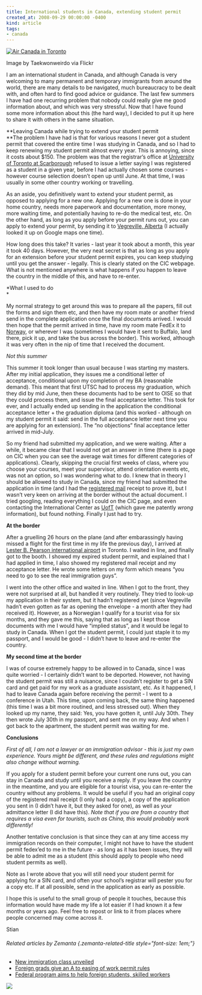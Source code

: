 ```yaml
---
title: International students in Canada, extending student permit
created_at: 2008-09-29 00:00:00 -0400
kind: article
tags:
- canada
---
```


[![Air Canada in
Toronto](http://farm3.static.flickr.com/2210/2491568864_98e61fd524_m.jpg "Air Canada in Toronto")](http://www.flickr.com/photos/92283658@N00/2491568864)

Image by Taekwonweirdo via Flickr

I am an international student in Canada, and although Canada is very
welcoming to many permanent and temporary immigrants from around the
world, there are many details to be navigated, much bureaucracy to be
dealt with, and often hard to find good advice or guidance. The last few
summers I have had one recurring problem that nobody could really give
me good information about, and which was very stressful. Now that I have
found some more information about this (the hard way), I decided to put
it up here to share it with others in the same situation.

**Leaving Canada while trying to extend your student permit\
**The problem I have had is that for various reasons I never got a
student permit that covered the entire time I was studying in Canada,
and so I had to keep renewing my student permit almost every year. This
is annoying, since it costs about \$150. The problem was that the
registrar’s office at [University of Toronto at
Scarborough](http://en.wikipedia.org/wiki/University_of_Toronto_Scarborough "University of Toronto Scarborough")
refused to issue a letter saying I was registered as a student in a
given year, before I had actually chosen some courses - however course
selection doesn’t open up until June. At that time, I was usually in
some other country working or travelling.

As an aside, you definitively want to extend your student permit, as
opposed to applying for a new one. Applying for a new one is done in
your home country, needs more paperwork and documentation, more money,
more waiting time, and potentially having to re-do the medical test,
etc. On the other hand, as long as you apply before your permit runs
out, you can apply to extend your permit, by sending it to [Vegreville,
Alberta](http://en.wikipedia.org/wiki/Vegreville%2C_Alberta "Vegreville, Alberta")
(I actually looked it up on Google maps one time).

How long does this take? It varies - last year it took about a month,
this year it took 40 days. However, the very neat secret is that as long
as you apply for an extension before your student permit expires, you
can keep studying until you get the answer - legally. This is clearly
stated on the CIC webpage. What is not mentioned anywhere is what
happens if you happen to leave the country in the middle of this, and
have to re-enter.

*What I used to do\
*

My normal strategy to get around this was to prepare all the papers,
fill out the forms and sign them etc, and then have my room mate or
another friend send in the complete application once the final documents
arrived. I would then hope that the permit arrived in time, have my room
mate FedEx it to [Norway](http://en.wikipedia.org/wiki/Norway "Norway"),
or wherever I was (sometimes I would have it sent to Buffalo, land
there, pick it up, and take the bus across the border). This worked,
although it was very often in the nip of time that I received the
document.

*Not this summer*

This summer it took longer than usual because I was starting my masters.
After my initial application, they issues me a conditional letter of
acceptance, conditional upon my completion of my BA (reasonable demand).
This meant that first UTSC had to process my graduation, which they did
by mid June, then these documents had to be sent to OISE so that they
could process them, and issue the final acceptance letter. This took for
ever, and I actually ended up sending in the application the conditional
acceptance letter + the graduation diploma (and this worked - although
on my student permit it said: send in the full acceptance letter next
time you are applying for an extension). The “no objections” final
acceptance letter arrived in mid-July.

So my friend had submitted my application, and we were waiting. After a
while, it became clear that I would not get an answer in time (there is
a page on CIC when you can see the average wait times for different
categories of applications). Clearly, skipping the crucial first weeks
of class, where you choose your courses, meet your supervisor, attend
orientation events etc, was not an option, so I was wondering what to
do. I knew that in theory I should be allowed to study in Canada, since
my friend had submitted the application in time (and I had the
[registered
mail](http://en.wikipedia.org/wiki/Registered_mail "Registered mail")
receipt to prove it), but I wasn’t very keen on arriving at the border
without the actual document. I tried googling, reading everything I
could on the CIC page, and even contacting the International Center as
[UofT](http://en.wikipedia.org/wiki/University_of_Toronto "University of Toronto")
(which gave me patently *wrong* information), but found nothing. Finally
I just had to try.

**At the border**

After a gruelling 26 hours on the plane (and after embarassingly having
missed a flight for the first time in my life the previous day), I
arrived at [Lester B. Pearson international
airport](http://maps.google.com/maps?ll=43.6772222222,-79.6305555556&spn=0.03,0.03&q=43.6772222222,-79.6305555556%20%28Toronto%20Pearson%20International%20Airport%29&t=h "Toronto Pearson International Airport")
in Toronto. I waited in line, and finally got to the booth. I showed my
expired student permit, and explained that I had applied in time, I also
showed my registered mail receipt and my acceptance letter. He wrote
some letters on my form which means “you need to go to see the real
immigration guys”.

I went into the other office and waited in line. When I got to the
front, they were not surprised at all, but handled it very routinely.
They tried to look-up my application in their system, but it hadn’t
registered yet (since Vegreville hadn’t even gotten as far as opening
the envelope - a month after they had received it). However, as a
Norwegian I qualify for a tourist visa for six months, and they gave me
this, saying that as long as I kept those documents with me I would have
“implied status”, and it would be legal to study in Canada. When I got
the student permit, I could just staple it to my passport, and I would
be good - I didn’t have to leave and re-enter the country.

**My second time at the border**

I was of course extremely happy to be allowed in to Canada, since I was
quite worried - I certainly didn’t want to be deported. However, not
having the student permit was still a nuisance, since I couldn’t
register to get a SIN card and get paid for my work as a graduate
assistant, etc. As it happened, I had to leave Canada again before
receiving the permit - I went to a conference in Utah. This time, upon
coming back, the same thing happened (this time I was a bit more
routined, and less stressed out). When they looked up my name, they
said: Yes, you have gotten it, until July 30th. They then wrote July
30th in my passport, and sent me on my way. And when I got back to the
apartment, the student permit was waiting for me.

**Conclusions**

*First of all, I am not a lawyer or an immigration advisor - this is
just my own experience. Yours might be different, and these rules and
regulations might also change without warning.*

If you apply for a student permit before your current one runs out, you
can stay in Canada and study until you receive a reply. If you leave the
country in the meantime, and you are eligible for a tourist visa, you
can re-enter the country without any problems. It would be useful if you
had an original copy of the registered mail receipt (I only had a copy),
a copy of the application you sent in (I didn’t have it, but they asked
for one), as well as your admittance letter (I did have this). *Note
that if you are from a country that requires a visa even for tourists,
such as China, this would probably work differently!*

Another tentative conclusion is that since they can at any time access
my immigration records on their computer, I might not have to have the
student permit fedex’ed to me in the future - as long as it has been
issues, they will be able to admit me as a student (this should apply to
people who need student permits as well).

Note as I wrote above that you will still need your student permit for
applying for a SIN card, and often your school’s registrar will pester
you for a copy etc. If at all possible, send in the application as early
as possible.

I hope this is useful to the small group of people it touches, because
this information would have made my life a lot easier if I had known it
a few months or years ago. Feel free to repost or link to it from places
where people concerned may come across it.

Stian

###### Related articles by Zemanta {.zemanta-related-title style="font-size: 1em;"}

-   [New immigration class
  unveiled](http://www.thestar.com/article/476977)
-   [Foreign grads give an A to easing of work permit
  rules](http://www.canada.com/topics/news/national/story.html?id=96aabd54-aeba-4aea-94b2-9974070db72b)
-   [Federal program aims to help foreign students, skilled
  workers](http://www.canada.com/topics/news/national/story.html?id=1de842bf-7ae5-43d5-b581-8f7af21cb9f9)

![](http://img.zemanta.com/pixy.gif?x-id=f3ef3dbc-ad99-4512-b824-5a3241c919e9)
